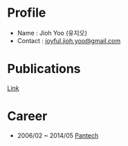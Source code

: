 # Profile
 - Name : Jioh Yoo (유지오)
 - Contact : joyful.jioh.yoo@gmail.com

# Publications
[Link](./pub/list)

# Career
- 2006/02 ~ 2014/05 [Pantech](./career/pantech)
